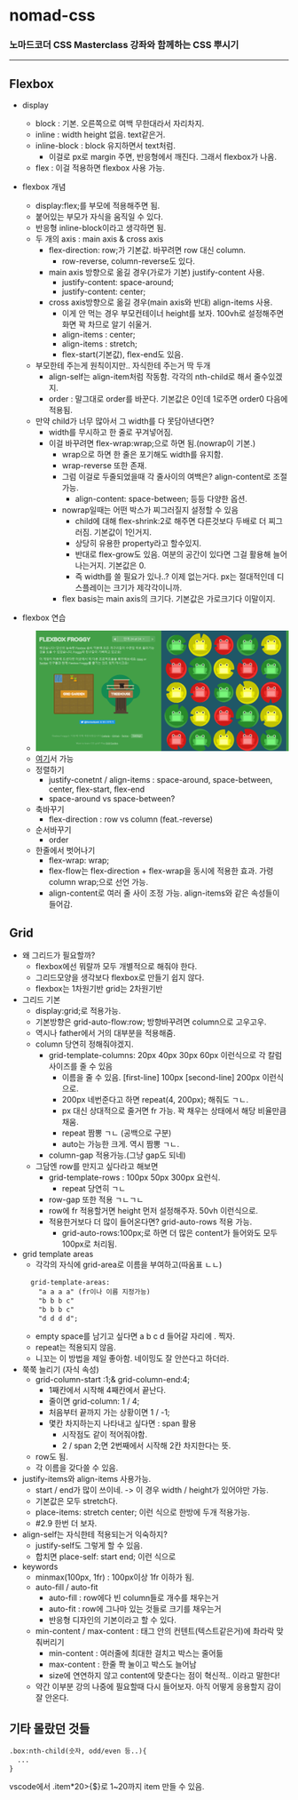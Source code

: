 # nomad-css
### 노마드코더 CSS Masterclass 강좌와 함께하는 CSS 뿌시기

---

## Flexbox
- display
  - block : 기본. 오른쪽으로 여백 무한대라서 자리차지.
  - inline : width height 없음. text같은거.
  - inline-block : block 유지하면서 text처럼.
    - 이걸로 px로 margin 주면, 반응형에서 깨진다. 그래서 flexbox가 나옴.
  - flex : 이걸 적용하면 flexbox 사용 가능.

- flexbox 개념
  - display:flex;를 부모에 적용해주면 됨.
  - 붙어있는 부모가 자식을 움직일 수 있다.
  - 반응형 inline-block이라고 생각하면 됨.
  - 두 개의 axis : main axis & cross axis
    - flex-direction: row;가 기본값. 바꾸려면 row 대신 column.
      - row-reverse, column-reverse도 있다.
    - main axis 방향으로 옮길 경우(가로가 기본) justify-content 사용.
      - justify-content: space-around;
      - justify-content: center;
    - cross axis방향으로 옮길 경우(main axis와 반대) align-items 사용.
      - 이게 안 먹는 경우 부모컨테이너 height를 보자. 100vh로 설정해주면 화면 꽉 차므로 알기 쉬울거.
      - align-items : center;
      - align-items : stretch;
      - flex-start(기본값), flex-end도 있음.
  - 부모한테 주는게 원칙이지만.. 자식한테 주는거 딱 두개
    - align-self는 align-item처럼 작동함. 각각의 nth-child로 해서 줄수있겠지.
    - order : 말그대로 order를 바꾼다. 기본값은 0인데 1로주면 order0 다음에 적용됨.
  - 만약 child가 너무 많아서 그 width를 다 못담아낸다면?
    - width를 무시하고 한 줄로 꾸겨넣어짐.
    - 이걸 바꾸려면 flex-wrap:wrap;으로 하면 됨.(nowrap이 기본.)
      - wrap으로 하면 한 줄은 포기해도 width를 유지함.
      - wrap-reverse 또한 존재.
      - 그럼 이걸로 두줄되었을때 각 줄사이의 여백은? align-content로 조절가능.
        - align-content: space-between; 등등 다양한 옵션.
      - nowrap일때는 어떤 박스가 찌그러질지 설정할 수 있음
        - child에 대해 flex-shrink:2로 해주면 다른것보다 두배로 더 찌그러짐. 기본값이 1인거지.
        - 상당히 유용한 property라고 할수있지.
        - 반대로 flex-grow도 있음. 여분의 공간이 있다면 그걸 활용해 늘어나는거지. 기본값은 0.
        - 즉 width를 쓸 필요가 있나..? 이제 없는거다. px는 절대적인데 디스플레이는 크기가 제각각이니까.
      - flex basis는 main axis의 크기다. 기본값은 가로크기다 이말이지.

- flexbox 연습
  - ![](https://github.com/KangJunewoo/nomad-css/blob/master/Flexbox/flexboxfroggy.gif)
  - [여기](http://flexboxfroggy.com/)서 가능
  - 정렬하기
    - justify-conetnt / align-items : space-around, space-between, center, flex-start, flex-end
    - space-around vs space-between?
  - 축바꾸기
    -  flex-direction : row vs column (feat.-reverse)
  - 순서바꾸기
    - order
  - 한줄에서 벗어나기
    - flex-wrap: wrap;
    - flex-flow는 flex-direction + flex-wrap을 동시에 적용한 효과. 가령 column wrap;으로 선언 가능.
    - align-content로 여러 줄 사이 조정 가능. align-items와 같은 속성들이 들어감.

  
## Grid
- 왜 그리드가 필요할까?
  - flexbox에선 뭐랄까 모두 개별적으로 해줘야 한다.
  - 그리드모양을 생각보다 flexbox로 만들기 쉽지 않다.
  - flexbox는 1차원기반 grid는 2차원기반
- 그리드 기본
  - display:grid;로 적용가능.
  - 기본방향은 grid-auto-flow:row; 방향바꾸려면 column으로 고우고우.
  - 역시나 father에서 거의 대부분을 적용해줌.
  - column 당연히 정해줘야겠지.
    - grid-template-columns: 20px 40px 30px 60px 이런식으로 각 칼럼 사이즈를 줄 수 있음
      - 이름을 줄 수 있음. \[first-line\] 100px \[second-line\] 200px 이런식으로.
      - 200px 네번준다고 하면 repeat(4, 200px); 해줘도 ㄱㄴ.
      - px 대신 상대적으로 줄거면 fr 가능. 꽉 채우는 상태에서 해당 비율만큼 채움.
      - repeat 짬뽕 ㄱㄴ (공백으로 구분)
      - auto는 가능한 크게. 역시 짬뽕 ㄱㄴ.
    - column-gap 적용가능.(그냥 gap도 되네)
  - 그담엔 row를 만지고 싶다라고 해보면
    - grid-template-rows : 100px 50px 300px 요런식.
      - repeat 당연히 ㄱㄴ
    - row-gap 또한 적용 ㄱㄴㄱㄴ
    - row에 fr 적용할거면 height 먼저 설정해주자. 50vh 이런식으로.
    - 적용한거보다 더 많이 들어온다면? grid-auto-rows 적용 가능.
      - grid-auto-rows:100px;로 하면 더 많은 content가 들어와도 모두 100px로 처리됨.
- grid template areas
  - 각각의 자식에 grid-area로 이름을 부여하고(따옴표 ㄴㄴ)
  ```
    grid-template-areas:
      "a a a a" (fr이나 이름 지정가능)
      "b b b c" 
      "b b b c" 
      "d d d d"; 
  ```
  - empty space를 남기고 싶다면 a b c d 들어갈 자리에 . 찍자.
  - repeat는 적용되지 않음.
  - 니꼬는 이 방법을 제일 좋아함. 네이밍도 잘 안쓴다고 하더라.
- 쭉쭉 늘리기 (자식 속성)
  - grid-column-start :1;& grid-column-end:4;
    - 1째칸에서 시작해 4째칸에서 끝난다.
    - 줄이면 grid-column: 1 / 4;
    - 처음부터 끝까지 가는 상황이면 1 / -1;
    - 몇칸 차지하는지 나타내고 싶다면 : span 활용
      - 시작점도 같이 적어줘야함.
      - 2 / span 2;면 2번째에서 시작해 2칸 차지한다는 뜻.
  - row도 됨.
  - 각 이름을 갖다쓸 수 있음.
- justify-items와 align-items 사용가능.
  - start / end가 많이 쓰이네. -> 이 경우 width / height가 있어야만 가능.
  - 기본값은 모두 stretch다.
  - place-items: stretch center; 이런 식으로 한방에 두개 적용가능.
  - #2.9 한번 더 보자.
- align-self는 자식한테 적용되는거 익숙하지?
  - justify-self도 그렇게 할 수 있음.
  - 합치면 place-self: start end; 이런 식으로
- keywords
  - minmax(100px, 1fr) : 100px이상 1fr 이하가 됨.
  - auto-fill / auto-fit
    - auto-fill : row에다 빈 column들로 개수를 채우는거
    - auto-fit : row에 그나마 있는 것들로 크기를 채우는거
    - 반응형 디자인의 기본이라고 할 수 있다.
  - min-content / max-content : 태그 안의 컨텐트(텍스트같은거)에 촤라락 맞춰버리기
    - min-content : 여러줄에 최대한 걸치고 박스는 줄어듦
    - max-content : 한줄 쫙 눌이고 박스도 늘어남
    - size에 연연하지 않고 content에 맞춘다는 점이 혁신적.. 이라고 말한다!
  - 약간 이부분 강의 나중에 필요할때 다시 들어보자. 아직 어떻게 응용할지 감이 잘 안온다.


## 기타 몰랐던 것들
```
.box:nth-child(숫자, odd/even 등..){
  ...
}
```
vscode에서 .item*20>{$}로 1~20까지 item 만들 수 있음.